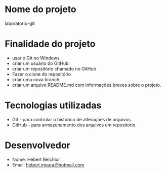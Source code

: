 # Nome do projeto
laboratorio-git
# Finalidade do projeto
- usar o Git no Windows 
- criar um usuário do GitHub 
- criar um repositório chamado no GitHub
- Fazer o clone do repositório 
- criar uma nova branch
- criar um arquivo README.md com informações breves sobre o projeto.
# Tecnologias utilizadas
- Git - para controlar o histórico de alterações de arquivos.
- GitHub - para armazenamento dos arquivos em repositorio.
# Desenvolvedor
- Nome: Hebert Belchior
- Email: hebert.moura@hotmail.com
